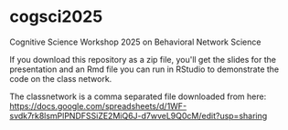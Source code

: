 # cogsci2025
Cognitive Science Workshop 2025 on Behavioral Network Science

If you download this repository as a zip file, you'll get the slides for the presentation and an Rmd file you can run in RStudio to demonstrate the code on the class network. 

The classnetwork is a comma separated file downloaded from here: https://docs.google.com/spreadsheets/d/1WF-svdk7rk8lsmPlPNDFSSiZE2MiQ6J-d7wveL9Q0cM/edit?usp=sharing
